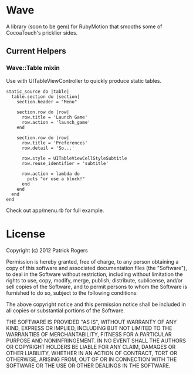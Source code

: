 # Wave

A library (soon to be gem) for RubyMotion that smooths some of CocoaTouch's pricklier sides.

## Current Helpers

### Wave::Table mixin

Use with UITableViewController to quickly produce static tables.

    static_source do |table|
      table.section do |section|
        section.header = "Menu"
      
        section.row do |row|
          row.title = 'Launch Game'
          row.action = 'launch_game'
        end
      
        section.row do |row|
          row.title = 'Preferences'
          row.detail = 'So...'
          
          row.style = UITableViewCellStyleSubtitle
          row.reuse_identifier = 'subtitle'
          
          row.action = lambda do 
            puts "or use a block!"
          end
        end     
      end
    end
    
 Check out app/menu.rb for full example.

# License

Copyright (c) 2012 Patrick Rogers

Permission is hereby granted, free of charge, to any person obtaining a copy of this software and associated documentation files (the "Software"), to deal in the Software without restriction, including without limitation the rights to use, copy, modify, merge, publish, distribute, sublicense, and/or sell copies of the Software, and to permit persons to whom the Software is furnished to do so, subject to the following conditions:

The above copyright notice and this permission notice shall be included in all copies or substantial portions of the Software.

THE SOFTWARE IS PROVIDED "AS IS", WITHOUT WARRANTY OF ANY KIND, EXPRESS OR IMPLIED, INCLUDING BUT NOT LIMITED TO THE WARRANTIES OF MERCHANTABILITY, FITNESS FOR A PARTICULAR PURPOSE AND NONINFRINGEMENT. IN NO EVENT SHALL THE AUTHORS OR COPYRIGHT HOLDERS BE LIABLE FOR ANY CLAIM, DAMAGES OR OTHER LIABILITY, WHETHER IN AN ACTION OF CONTRACT, TORT OR OTHERWISE, ARISING FROM, OUT OF OR IN CONNECTION WITH THE SOFTWARE OR THE USE OR OTHER DEALINGS IN THE SOFTWARE.